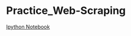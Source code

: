 Practice_Web-Scraping
=====================

[Ipython Notebook](http://nbviewer.ipython.org/github/nyghtowl/Practice_Web-Scraping/blob/master/Tokenization.ipynb)
